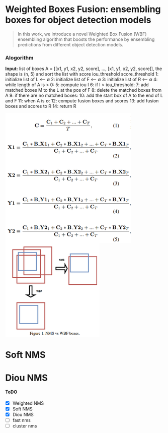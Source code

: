 # Weighted Boxes Fusion: ensembling boxes for object detection models 

> In this work, we introduce a novel Weighted Box Fusion (WBF) ensembling algorithm that boosts the performance by ensembling predictions from different object detection models. 

### Alogorithm

**Input:** list of boxes A = [[x1, y1, x2, y2, score], ..., [x1, y1, x2, y2, score]], the shape is (n, 5) and sort the list     			 with score
             iou_threshold
             score_threshold
1: initialize list of L <-- ∅
2: initialize list of F <-- ∅
3: initialize list of R <-- ∅
4: while length of A is > 0:
5:	compute iou I
6:	if I > iou_threshold:
7:		add matched boxes M to the L at the pos of F
8:		delete the matched boxes from A
9:	if there are no matched boxes:
10:		add the start box of A to the end of L and F
11:  when A is ∅:
12:		compute fusion boxes and scores
13:		add fusion boxes and scores to R
14: return R

<img src="/illustration/1.png" align="center" width="400">

<img src="/illustration/2.png" align="center" width="300">

# Soft NMS

# Diou NMS

#### ToDO

* [x] Weighted NMS
* [x] Soft NMS
* [x] Diou NMS
* [ ] fast nms
* [ ] cluster nms